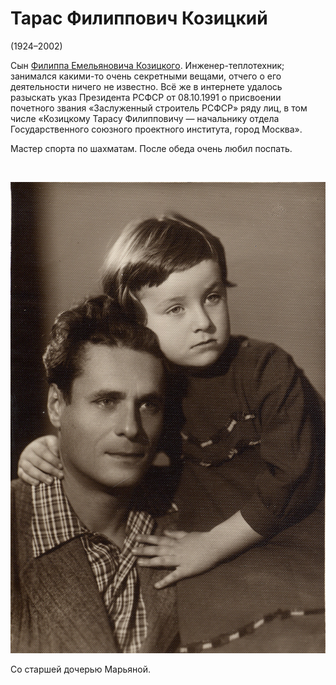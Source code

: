 # Тарас Филиппович Козицкий
(1924–2002)

Сын [Филиппа Емельяновича Козицкого](FEK.md). Инженер-теплотехник; занимался какими-то очень секретными вещами, отчего о его деятельности ничего не известно. Всё же в интернете удалось разыскать указ Президента РСФСР от 08.10.1991 о присвоении почетного звания «Заслуженный строитель РСФСР» ряду лиц, в том числе «Козицкому Тарасу Филипповичу — начальнику отдела Государственного союзного проектного института, город Москва».

Мастер спорта по шахматам. После обеда очень любил поспать. 

&nbsp;

![](img/TFK_MTK.jpg)

Со старшей дочерью Марьяной.